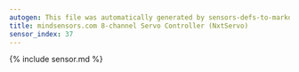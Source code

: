 ```yaml
---
autogen: This file was automatically generated by sensors-defs-to-markdown.py
title: mindsensors.com 8-channel Servo Controller (NxtServo)
sensor_index: 37
---
```


{% include sensor.md %}
